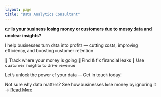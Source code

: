 ```yaml
---
layout: page
title: "Data Analytics Consultant" 
---
```


**👉 Is your business losing money or customers due to messy data and unclear insights?**

I help businesses turn data into profits — cutting costs, improving efficiency, and boosting customer retention

🔹 Track where your money is going
🔹 Find & fix financial leaks
🔹 Use customer insights to drive revenue

Let’s unlock the power of your data — Get in touch today!

Not sure why data matters? See how businesses lose money by ignoring it → [Read More]()

